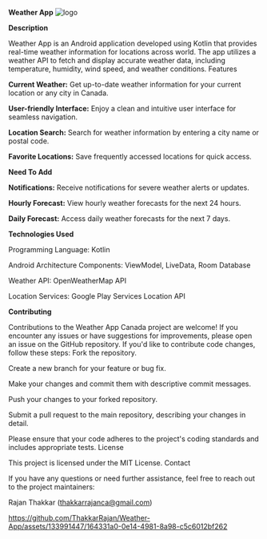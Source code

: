 **Weather App**
![logo](https://github.com/ThakkarRajan/Weather-App/assets/133991447/6a87350e-be0b-4e37-8701-77ccf623731e)


**Description**


Weather App is an Android application developed using Kotlin that provides real-time weather information for locations across world. The app utilizes a weather API to fetch and display accurate weather data, including temperature, humidity, wind speed, and weather conditions.
Features


**Current Weather:** Get up-to-date weather information for your current location or any city in Canada.

**User-friendly Interface:** Enjoy a clean and intuitive user interface for seamless navigation.

**Location Search:** Search for weather information by entering a city name or postal code.

**Favorite Locations:** Save frequently accessed locations for quick access.




**Need To Add**



**Notifications:** Receive notifications for severe weather alerts or updates.

**Hourly Forecast:** View hourly weather forecasts for the next 24 hours.

**Daily Forecast:** Access daily weather forecasts for the next 7 days.




**Technologies Used**


Programming Language: Kotlin

Android Architecture Components: ViewModel, LiveData, Room Database

Weather API: OpenWeatherMap API

Location Services: Google Play Services Location API


**Contributing**


Contributions to the Weather App Canada project are welcome! If you encounter any issues or have suggestions for improvements, please open an issue on the GitHub repository. If you'd like to contribute code changes, follow these steps:
Fork the repository.

Create a new branch for your feature or bug fix.


Make your changes and commit them with descriptive commit messages.

Push your changes to your forked repository.

Submit a pull request to the main repository, describing your changes in detail.


Please ensure that your code adheres to the project's coding standards and includes appropriate tests.
License

This project is licensed under the MIT License.
Contact


If you have any questions or need further assistance, feel free to reach out to the project maintainers:


Rajan Thakkar (thakkarrajanca@gmail.com)



https://github.com/ThakkarRajan/Weather-App/assets/133991447/164331a0-0e14-4981-8a98-c5c6012bf262





